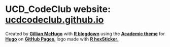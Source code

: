 # UCD_CodeClub website: [**ucdcodeclub.github.io**](https://ucdcodeclub.github.io/) 

Created by [**Gillian McHugo**](https://gillianmchugo.github.io/) with [**R blogdown**](https://bookdown.org/yihui/blogdown/) using the [**Academic theme**](https://sourcethemes.com/academic/) for [**Hugo**](https://gohugo.io) on [**GitHub Pages**,](https://pages.github.com/) logo made with [**R hexSticker**.](https://github.com/GuangchuangYu/hexSticker)  

